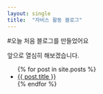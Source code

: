 ```yaml
---
layout: single
title:  "자비스 활동 블로그"
---
```


#오늘 처음 블로그를 만들었어요

앞으로 열심히 해보겠습니다.

<ul>
  {% for post in site.posts %}
    <li>
      <a href="{{ post.url }}">{{ post.title }}</a>
    </li>
  {% endfor %}
</ul>
